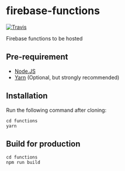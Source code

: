 # firebase-functions
[![Travis](https://img.shields.io/travis/jsse-2017-ph23/firebase-functions.svg?style=flat-square)](https://github.com/jsse-2017-ph23/firebase-functions)

Firebase functions to be hosted

## Pre-requirement
 - [Node.JS]
 - [Yarn] (Optional, but strongly recommended)

[Node.JS]: https://nodejs.org/en/download/
[Yarn]: https://yarnpkg.com/

## Installation
Run the following command after cloning: 
```shell
cd functions
yarn
```

## Build for production
```shell
cd functions
npm run build
```
